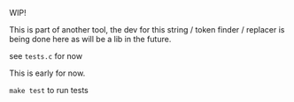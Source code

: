 WIP!

This is part of another tool, the dev for this string / token finder / replacer is being done here as will be a lib in the future.

see `tests.c` for now

This is early for now.

`make test` to run tests

